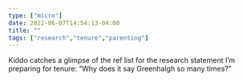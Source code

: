 ```yaml
---
type: ["micro"]
date: 2022-06-07T14:54:13-04:00
title: ""
tags: ["research","tenure","parenting"]
---
```

Kiddo catches a glimpse of the ref list for the research statement I’m preparing for tenure: “Why does it say Greenhalgh so many times?” 
